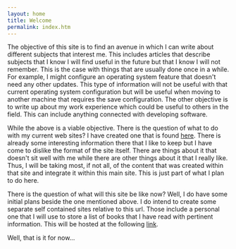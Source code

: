 ```yaml
---
layout: home
title: Welcome
permalink: index.htm
---
```


The objective of this site is to find an avenue in which I can write about different subjects that interest me.  This includes articles
that describe subjects that I know I will find useful in the future but that I know I will not remember.  This is the case with things
that are usually done once in a while.  For example, I might configure an operating system feature that doesn't need any other updates.
This type of information will not be useful with that current operating system configuration but will be useful when moving to another
machine that requires the save configuration.  The other objective is to write up about my work experience which could be useful to
others in the field.  This can include anything connected with developing software.

While the above is a viable objective.  There is the question of what to do with my current web sites?  I have created one that is found
<a href="./learning/">here</a>.  There is already some interesting information there that I like to keep but I have come to dislike
the format of the site itself.  There are things about it that doesn't sit well with me while there are other things about it that I really
like.  Thus, I will be taking most, if not all, of the content that was created within that site and integrate it within this main site.
This is just part of what I plan to do here.

There is the question of what will this site be like now?  Well, I do have some initial plans beside the one mentioned above. I do intend
to create some separate self contained sites relative to this url.  Those include a personal one that I will use to store a list of books
that I have read with pertinent information.  This will be hosted at the following <a href="/books/index.htm">link</a>.

Well, that is it for now...
